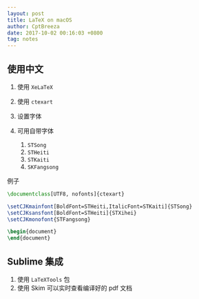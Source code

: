 ```yaml
---
layout: post
title: LaTeX on macOS
author: CptBreeza
date: 2017-10-02 00:16:03 +0800
tag: notes
---
```


## 使用中文

1. 使用 `XeLaTeX`
2. 使用 `ctexart`
3. 设置字体

4. 可用自带字体
   1. `STSong`
   2. `STHeiti`
   3. `STKaiti`
   4. `SKFangsong`

例子

```latex
\documentclass[UTF8, nofonts]{ctexart}

\setCJKmainfont[BoldFont=STHeiti,ItalicFont=STKaiti]{STSong}
\setCJKsansfont[BoldFont=STHeiti]{STXihei}
\setCJKmonofont{STFangsong}

\begin{document}
\end{document}
```

## Sublime 集成

1. 使用 `LaTeXTools` 包
2. 使用 Skim 可以实时查看编译好的 pdf 文档
